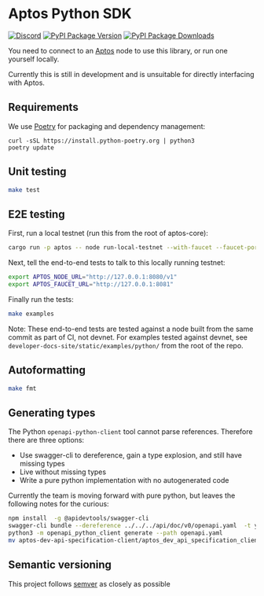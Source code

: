 # Aptos Python SDK
[![Discord][discord-image]][discord-url]
[![PyPI Package Version][pypi-image-version]][pypi-url]
[![PyPI Package Downloads][pypi-image-downloads]][pypi-url]

You need to connect to an [Aptos](https:/github.com/aptos-labs/aptos-core/) node to use this library, or run one
yourself locally.

Currently this is still in development and is unsuitable for directly interfacing with Aptos.

## Requirements
We use [Poetry](https://python-poetry.org/docs/#installation) for packaging and dependency management:

```
curl -sSL https://install.python-poetry.org | python3
poetry update
```

## Unit testing
```bash
make test
```

## E2E testing
First, run a local testnet (run this from the root of aptos-core):

```bash
cargo run -p aptos -- node run-local-testnet --with-faucet --faucet-port 8081 --force-restart --assume-yes
```

Next, tell the end-to-end tests to talk to this locally running testnet:

```bash
export APTOS_NODE_URL="http://127.0.0.1:8080/v1"
export APTOS_FAUCET_URL="http://127.0.0.1:8081"
```

Finally run the tests:

```bash
make examples
```

Note: These end-to-end tests are tested against a node built from the same commit as part of CI, not devnet. For examples tested against devnet, see `developer-docs-site/static/examples/python/` from the root of the repo.

## Autoformatting
```bash
make fmt
```

## Generating types
The Python `openapi-python-client` tool cannot parse references. Therefore there are three options:

- Use swagger-cli to dereference, gain a type explosion, and still have missing types
- Live without missing types
- Write a pure python implementation with no autogenerated code

Currently the team is moving forward with pure python, but leaves the following notes for the curious:

```bash
npm install  -g @apidevtools/swagger-cli
swagger-cli bundle --dereference ../../../api/doc/v0/openapi.yaml  -t yaml > openapi.yaml
python3 -m openapi_python_client generate --path openapi.yaml
mv aptos-dev-api-specification-client/aptos_dev_api_specification_client/ aptos_sdk/openapi
```

## Semantic versioning
This project follows [semver](https://semver.org/) as closely as possible

[repo]: https://github.com/aptos-labs/aptos-core
[pypi-image-version]: https://img.shields.io/pypi/v/aptos-sdk.svg
[pypi-image-downloads]: https://img.shields.io/pypi/dm/aptos-sdk.svg
[pypi-url]: https://pypi.org/project/aptos-sdk
[discord-image]: https://img.shields.io/discord/945856774056083548?label=Discord&logo=discord&style=flat~~~~
[discord-url]: https://discord.gg/aptoslabs
